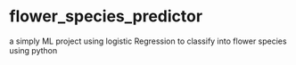 # flower_species_predictor
a simply ML project using logistic Regression to classify into flower species using python
